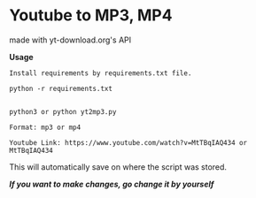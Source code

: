 # Youtube to MP3, MP4
made with yt-download.org's API


**Usage**
```
Install requirements by requirements.txt file.

python -r requirements.txt

```



```

python3 or python yt2mp3.py

Format: mp3 or mp4

Youtube Link: https://www.youtube.com/watch?v=MtTBqIAQ434 or MtTBqIAQ434
```




This will automatically save on where the script was stored.


***If you want to make changes, go change it by yourself***
